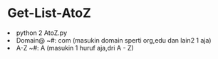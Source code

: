 # Get-List-AtoZ

<li> python 2 AtoZ.py
<li> Domain@ ~#: com (masukin domain sperti org,edu dan lain2 1 aja)
<li> A-Z ~#: A (masukin 1 huruf aja,dri A - Z)
